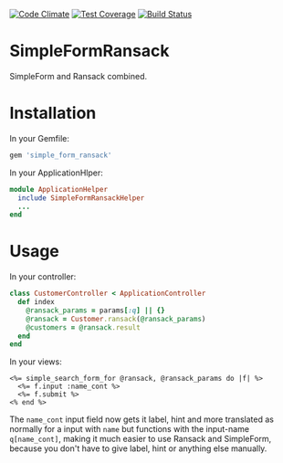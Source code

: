 [![Code Climate](https://codeclimate.com/github/kaspernj/simple_form_ransack/badges/gpa.svg)](https://codeclimate.com/github/kaspernj/simple_form_ransack)
[![Test Coverage](https://codeclimate.com/github/kaspernj/simple_form_ransack/badges/coverage.svg)](https://codeclimate.com/github/kaspernj/simple_form_ransack)
[![Build Status](https://img.shields.io/shippable/540e7b9e3479c5ea8f9ec24f.svg)](https://app.shippable.com/projects/540e7b9e3479c5ea8f9ec24f/builds/latest)

# SimpleFormRansack

SimpleForm and Ransack combined.


# Installation

In your Gemfile:
```ruby
gem 'simple_form_ransack'
```

In your ApplicationHlper:
```ruby
module ApplicationHelper
  include SimpleFormRansackHelper
  ...
end
```

# Usage

In your controller:
```ruby
class CustomerController < ApplicationController
  def index
    @ransack_params = params[:q] || {}
    @ransack = Customer.ransack(@ransack_params)
    @customers = @ransack.result
  end
end
```

In your views:
```
<%= simple_search_form_for @ransack, @ransack_params do |f| %>
  <%= f.input :name_cont %>
  <%= f.submit %>
<% end %>
```

The `name_cont` input field now gets it label, hint and more translated as normally for a input with `name` but functions with the input-name `q[name_cont]`, making it much easier to use Ransack and SimpleForm, because you don't have to give label, hint or anything else manually.
